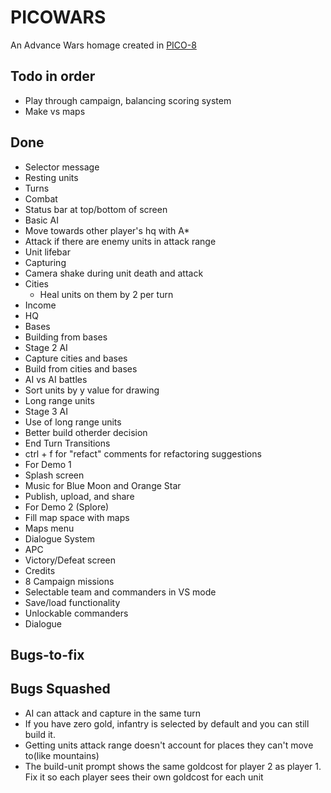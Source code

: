 PICOWARS
========

An Advance Wars homage created in [PICO-8](https://www.lexaloffle.com/pico-8.php)


Todo in order
-------------

* Play through campaign, balancing scoring system
* Make vs maps


Done
----

* Selector message
* Resting units
* Turns
* Combat
* Status bar at top/bottom of screen
* Basic AI
 * Move towards other player's hq with A*
 * Attack if there are enemy units in attack range
* Unit lifebar
* Capturing
* Camera shake during unit death and attack
* Cities
  * Heal units on them by 2 per turn
* Income
* HQ
* Bases
* Building from bases
* Stage 2 AI
 * Capture cities and bases
 * Build from cities and bases
* AI vs AI battles
* Sort units by y value for drawing
* Long range units
* Stage 3 AI
 * Use of long range units
 * Better build otherder decision
* End Turn Transitions
* ctrl + f for "refact" comments for refactoring suggestions
* For Demo 1
 * Splash screen
 * Music for Blue Moon and Orange Star
 * Publish, upload, and share
* For Demo 2 (Splore)
 * Fill map space with maps
 * Maps menu
* Dialogue System
* APC
* Victory/Defeat screen
* Credits
* 8 Campaign missions
* Selectable team and commanders in VS mode
* Save/load functionality
* Unlockable commanders
* Dialogue


Bugs-to-fix
-----------


Bugs Squashed
-------------

* AI can attack and capture in the same turn
* If you have zero gold, infantry is selected by default and you can still build it.
* Getting units attack range doesn't account for places they can't move to(like mountains)
* The build-unit prompt shows the same goldcost for player 2 as player 1. Fix it so each player sees their own goldcost for each unit
